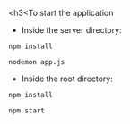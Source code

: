 <h3<To start the application </h3>

* Inside the server directory: 

<code>npm install</code>

<code>nodemon app.js</code>

* Inside the root directory:

<code>npm install</code>

<code>npm start</code>
